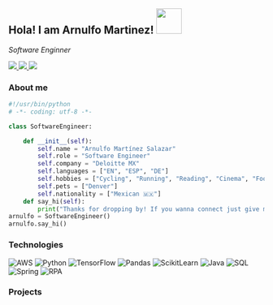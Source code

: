 <h2> Hola! I am Arnulfo Martinez! <img src="https://media.giphy.com/media/l2erv0ChOR3dVK5DNu/giphy.gif" width="50"></h2>
<p><em>Software Enginner</em></p>
<p>
  <a href= "https://www.linkedin.com/in/amartinez87">
    <img src="https://img.icons8.com/material-outlined/30/689d6a/linkedin.png"/>
  </a>
  <a href= "https://www.ams.dev">
    <img src="https://img.icons8.com/material-outlined/30/689d6a/geography.png"/>
  </a>
  <a href="mailto:a.martinez0304@gmail.com">
    <img src="https://img.icons8.com/ios-glyphs/30/689d6a/physics.png"/>
  </a>
</p>

### About me
```python
#!/usr/bin/python
# -*- coding: utf-8 -*-

class SoftwareEngineer:

    def __init__(self):
        self.name = "Arnulfo Martínez Salazar"
        self.role = "Software Engineer"
        self.company = "Deloitte MX"
        self.languages = ["EN", "ESP", "DE"]
        self.hobbies = ["Cycling", "Running", "Reading", "Cinema", "Football"]
        self.pets = ["Denver"]
        self.nationality = ["Mexican 🇲🇽"]
    def say_hi(self):
        print("Thanks for dropping by! If you wanna connect just give me a shout!")
arnulfo = SoftwareEngineer()
arnulfo.say_hi()
```

### Technologies
![AWS](https://img.shields.io/badge/-AWS-000?&logo=Amazon-AWS&logoColor=F90)
![Python](https://img.shields.io/badge/-Python-000?&logo=Python)
![TensorFlow](https://img.shields.io/badge/-TensorFlow-000?&logo=TensorFlow)
![Pandas](https://img.shields.io/badge/-Pandas-000?&logo=Pandas)
![ScikitLearn](https://img.shields.io/badge/-Scikitlearn-000?&logo=scikitlearn)
![Java](https://img.shields.io/badge/-Java-000?&logo=Java)
![SQL](https://img.shields.io/badge/-SQL-000?&logo=MySQL)
![Spring](https://img.shields.io/badge/-Spring-000?&logo=Spring)
![RPA](https://img.shields.io/badge/-RPA&Selenium-000?&logo=selenium)

### Projects



